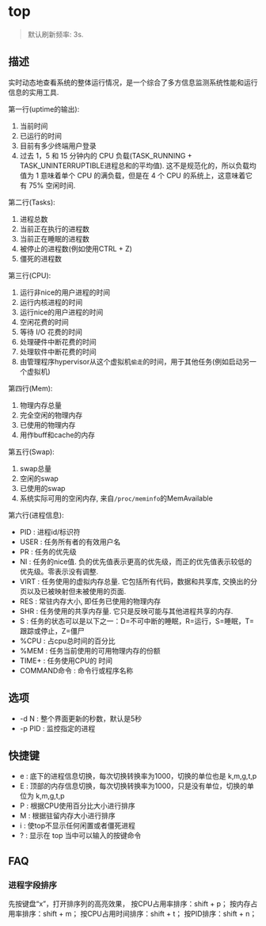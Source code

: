 # top

> 默认刷新频率: 3s.

## 描述

实时动态地查看系统的整体运行情况，是一个综合了多方信息监测系统性能和运行信息的实用工具.

第一行(uptime的输出):
1. 当前时间
1. 已运行的时间
1. 目前有多少终端用户登录
1. 过去 1，5 和 15 分钟内的 CPU 负载(TASK_RUNNING + TASK_UNINTERRUPTIBLE进程总和的平均值). 这不是规范化的，所以负载均值为 1 意味着单个 CPU 的满负载，但是在 4 个 CPU 的系统上，这意味着它有 75% 空闲时间.

第二行(Tasks):
1. 进程总数
1. 当前正在执行的进程数
1. 当前正在睡眠的进程数
1. 被停止的进程数(例如使用CTRL + Z)
1. 僵死的进程数

第三行(CPU):
1. 运行非nice的用户进程的时间
1. 运行内核进程的时间
1. 运行nice的用户进程的时间
1. 空闲花费的时间
1. 等待 I/O 花费的时间
1. 处理硬件中断花费的时间
1. 处理软件中断花费的时间
1. 由管理程序hypervisor从这个虚拟机`偷走`的时间，用于其他任务(例如启动另一个虚拟机)

第四行(Mem):
1. 物理内存总量
1. 完全空闲的物理内存
1. 已使用的物理内存
1. 用作buff和cache的内存 

第五行(Swap):
1. swap总量
1. 空闲的swap
1. 已使用的swap
1. 系统实际可用的空闲内存, 来自`/proc/meminfo`的MemAvailable

第六行(进程信息):
- PID : 进程id/标识符
- USER : 任务所有者的有效用户名
- PR : 任务的优先级
- NI : 任务的nice值. 负的优先值表示更高的优先级，而正的优先值表示较低的优先级。零表示没有调整.
- VIRT : 任务使用的虚拟内存总量. 它包括所有代码，数据和共享库, 交换出的分页以及已被映射但未被使用的页面.
- RES : 常驻内存大小, 即任务已使用的物理内存
- SHR : 任务使用的共享内存量. 它只是反映可能与其他进程共享的内存.
- S : 任务的状态可以是以下之一：D=不可中断的睡眠，R=运行，S=睡眠，T=跟踪或停止，Z=僵尸
- %CPU : 占cpu总时间的百分比
- %MEM : 任务当前使用的可用物理内存的份额
- TIME+ : 任务使用CPU的 时间
- COMMAND命令 : 命令行或程序名称

## 选项
- -d N : 整个界面更新的秒数，默认是5秒
- -p PID : 监控指定的进程

## 快捷键
- e : 底下的进程信息切换，每次切换转换率为1000，切换的单位也是 k,m,g,t,p
- E : 顶部的内存信息切换，每次切换转换率为1000，只是没有单位，切换的单位为 k,m,g,t,p
- P : 根据CPU使用百分比大小进行排序
- M : 根据驻留内存大小进行排序
- i : 使top不显示任何闲置或者僵死进程
- ? : 显示在 top 当中可以输入的按键命令

## FAQ
### 进程字段排序
先按键盘“x”，打开排序列的高亮效果，
按CPU占用率排序：shift + p；
按内存占用率排序：shift + m；
按CPU占用时间排序：shift + t；
按PID排序：shift + n；
